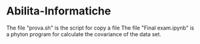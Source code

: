 # Abilita-Informatiche
The file "prova.sh" is the script for copy a file
The file "Final exam.ipynb" is a phyton program for calculate the covariance of the data set.
